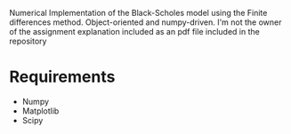 Numerical Implementation of the Black-Scholes model using the Finite differences method. Object-oriented and numpy-driven. I'm not the owner of the assignment explanation included as an pdf file included in the repository

# Requirements
- Numpy
- Matplotlib
- Scipy
